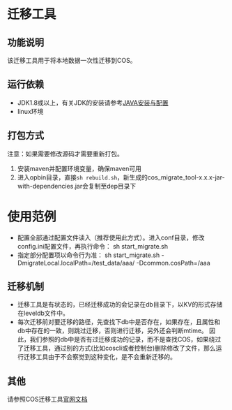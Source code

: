 # 迁移工具

## 功能说明
该迁移工具用于将本地数据一次性迁移到COS。

## 运行依赖
- JDK1.8或以上，有关JDK的安装请参考[JAVA安装与配置](https://cloud.tencent.com/document/product/436/10865)
- linux环境

## 打包方式
注意：如果需要修改源码才需要重新打包。
1. 安装maven并配置环境变量，确保maven可用
2. 进入opbin目录，直接`sh rebuild.sh`，新生成的cos_migrate_tool-x.x.x-jar-with-dependencies.jar会复制至dep目录下

# 使用范例
- 配置全部通过配置文件读入（推荐使用此方式）。进入conf目录，修改config.ini配置文件，再执行命令：
sh start_migrate.sh
- 指定部分配置项以命令行为准：
sh start_migrate.sh -DmigrateLocal.localPath=/test_data/aaa/ -Dcommon.cosPath=/aaa

## 迁移机制
- 迁移工具是有状态的，已经迁移成功的会记录在db目录下，以KV的形式存储在leveldb文件中。
- 每次迁移前对要迁移的路径，先查找下db中是否存在，如果存在，且属性和db中存在的一致，则跳过迁移，否则进行迁移，另外还会判断mtime。 因此，我们参照的db中是否有过迁移成功的记录，而不是查找COS，如果绕过了迁移工具，通过别的方式(比如coscli或者控制台)删除修改了文件，那么运行迁移工具由于不会察觉到这种变化，是不会重新迁移的。

## 其他
请参照COS迁移工具[官网文档](https://cloud.tencent.com/document/product/436/15392)
